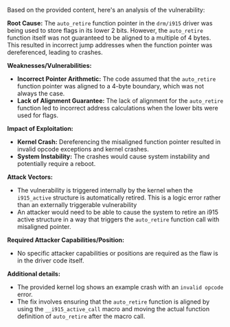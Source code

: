 Based on the provided content, here's an analysis of the vulnerability:

**Root Cause:**
The `auto_retire` function pointer in the `drm/i915` driver was being used to store flags in its lower 2 bits. However, the `auto_retire` function itself was not guaranteed to be aligned to a multiple of 4 bytes. This resulted in incorrect jump addresses when the function pointer was dereferenced, leading to crashes.

**Weaknesses/Vulnerabilities:**
- **Incorrect Pointer Arithmetic:** The code assumed that the `auto_retire` function pointer was aligned to a 4-byte boundary, which was not always the case.
- **Lack of Alignment Guarantee:** The lack of alignment for the `auto_retire` function led to incorrect address calculations when the lower bits were used for flags.

**Impact of Exploitation:**
- **Kernel Crash:** Dereferencing the misaligned function pointer resulted in invalid opcode exceptions and kernel crashes.
- **System Instability:** The crashes would cause system instability and potentially require a reboot.

**Attack Vectors:**
- The vulnerability is triggered internally by the kernel when the `i915_active` structure is automatically retired. This is a logic error rather than an externally triggerable vulnerability
- An attacker would need to be able to cause the system to retire an i915 active structure in a way that triggers the `auto_retire` function call with misaligned pointer.

**Required Attacker Capabilities/Position:**
- No specific attacker capabilities or positions are required as the flaw is in the driver code itself.

**Additional details:**
- The provided kernel log shows an example crash with an `invalid opcode` error.
- The fix involves ensuring that the `auto_retire` function is aligned by using the `__i915_active_call` macro and moving the actual function definition of `auto_retire` after the macro call.